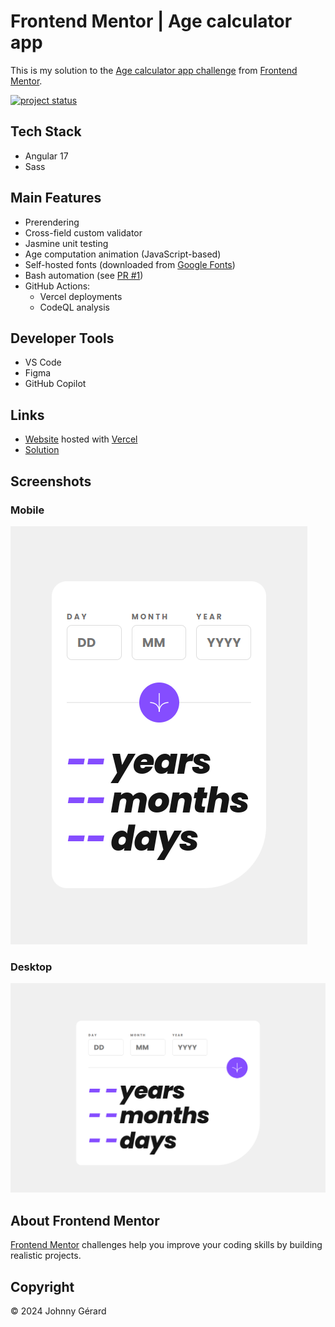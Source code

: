 # Frontend Mentor | Age calculator app
This is my solution to the [Age calculator app challenge](https://www.frontendmentor.io/challenges/age-calculator-app-dF9DFFpj-Q) from [Frontend Mentor](https://www.frontendmentor.io/).

[![project status](https://img.shields.io/badge/status-solution%20published-success?style=for-the-badge)](https://www.frontendmentor.io/solutions/age-calculator-app-jjFpKJl2oA)

## Tech Stack
- Angular 17
- Sass

## Main Features
- Prerendering
- Cross-field custom validator
- Jasmine unit testing
- Age computation animation (JavaScript-based)
- Self-hosted fonts (downloaded from [Google Fonts](https://fonts.google.com/))
- Bash automation (see [PR #1](https://github.com/johnnygerard/fem-age-calculator-app/pull/1))
- GitHub Actions:
  - Vercel deployments
  - CodeQL analysis

## Developer Tools
- VS Code
- Figma
- GitHub Copilot

## Links
- [Website](https://fem-age-calculator-app-jgerard.vercel.app) hosted with [Vercel](https://vercel.com/)
- [Solution](https://www.frontendmentor.io/solutions/age-calculator-app-jjFpKJl2oA)

## Screenshots
### Mobile
![mobile screenshot](screenshots/mobile.webp)
### Desktop
![desktop screenshot](screenshots/desktop.webp)

## About Frontend Mentor
[Frontend Mentor](https://www.frontendmentor.io/) challenges help you improve your coding skills by building realistic projects.

## Copyright
© 2024 Johnny Gérard
